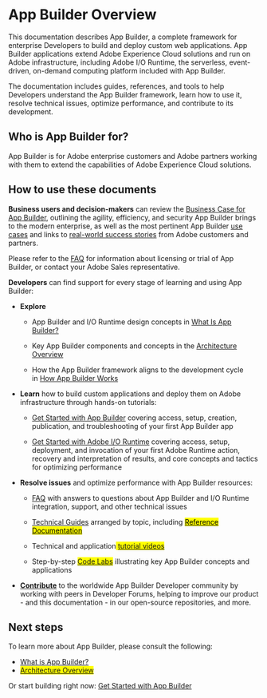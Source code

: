 # App Builder Overview

This documentation describes App Builder, a complete framework for enterprise Developers to build and deploy custom web applications. App Builder applications extend Adobe Experience Cloud solutions and run on Adobe infrastructure, including Adobe I/O Runtime, the serverless, event-driven, on-demand computing platform included with App Builder.

The documentation includes guides, references, and tools to help Developers understand the App Builder framework, learn how to use it, resolve technical issues, optimize performance, and contribute to its development.

## Who is App Builder for?

App Builder is for Adobe enterprise customers and Adobe partners working with them to extend the capabilities of Adobe Experience Cloud solutions.

## How to use these documents

**Business users and decision-makers** can review the [Business Case for App Builder](business_case.md), outlining the agility, efficiency, and security App Builder brings to the modern enterprise, as well as the most pertinent App Builder [use cases](business_case.md#example-use-cases) and links to [real-world success stories](business_case.md#examples-from-the-real-world) from Adobe customers and partners. 

Please refer to the [FAQ](faq.md) for information about licensing or trial of App Builder, or contact your Adobe Sales representative.

**Developers** can find support for every stage of learning and using App Builder:

- **Explore** 
  
  - App Builder and I/O Runtime design concepts in [What Is App Builder?](what_is_app_builder.md)
  
  - Key App Builder components and concepts in the [Architecture Overview](../guides/index.md)
  
  - How the App Builder framework aligns to the development cycle in [How App Builder Works](../app_builder_get_started/how_app_builder_works.md)

- **Learn** how to build custom applications and deploy them on Adobe infrastructure through hands-on tutorials:
  
  - [Get Started with App Builder](../app_builder_get_started/app_builder_intro.md) covering access, setup, creation, publication, and troubleshooting of your first App Builder app
  
  - [Get Started with Adobe I/O Runtime](../runtime_getting_started/runtime_intro.md) covering access, setup, deployment, and invocation of your first Adobe Runtime action, recovery and interpretation of results, and core concepts and tactics for optimizing performance

- **Resolve issues** and optimize performance with App Builder resources:
  
  - [FAQ](faq.md) with answers to questions about App Builder and I/O Runtime integration, support, and other technical issues
  
  - [Technical Guides](../guides/index.md) arranged by topic, including [<mark>Reference Documentation</mark>](../guides/reference_documentation/index.md)
  
  - Technical and application<mark> [tutorial videos](dummy)</mark>
  
  - Step-by-step <mark>[Code Labs](dummy)</mark> illustrating key App Builder concepts and applications

- **[Contribute](community.md)** to the worldwide App Builder Developer community by working with peers in Developer Forums, helping to improve our product - and this documentation - in our open-source repositories, and more.

## Next steps

To learn more about App Builder, please consult the following:

- [What is App Builder?](what_is_app_builder.md)
- <mark>[Architecture Overview](../guides/index.md)</mark>

Or start building right now: [Get Started with App Builder](../app_builder_get_started/app_builder_intro.md)
